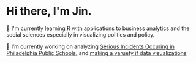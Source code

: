 # Hi there, I'm Jin.

🌱 I'm currently learning R with applications to business analytics and the social sciences especially in visualizing politics and policy.

🔭 I’m currently working on analyzing [Serious Incidents Occuring in Philadelphia Public Schools.](https://github.com/simplyjin/Serious-Incidents-in-Philadelphia-Schools) and [making a varuety if data visualizations](https://github.com/simplyjin/DS4SS)

